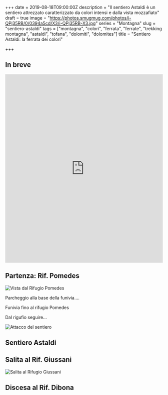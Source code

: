 +++
date = 2019-08-18T09:00:00Z
description = "Il sentiero Astaldi è un sentiero attrezzato caratterizzato da colori intensi e dalla vista mozzafiato"
draft = true
image = "https://photos.smugmug.com/photos/i-QPj35RB/0/0394a5cd/X3/i-QPj35RB-X3.jpg"
series = "Montagna"
slug = "sentiero-astaldi"
tags = ["montagna", "colori", "ferrata", "ferrate", "trekking montagna", "astaldi", "tofana", "dolomiti", "dolomites"]
title = "Sentiero Astaldi: la ferrata dei colori"

+++

## In breve 

<iframe src="https://www.komoot.com/tour/87211569/embed?profile=1" width="100%" height="600" frameborder="0" scrolling="no"></iframe>

## Partenza: Rif. Pomedes

![Vista dal Rifugio Pomedes](https://photos.smugmug.com/SpaceTimePoints/2019-08-18-SentieroAstaldi/i-q72PcFj/0/d3b8ab69/X3/2019-08-18-Sentiero_Astaldi-003_IMG_5230-X3.jpg)

Parcheggio alla base della funivia....

Funivia fino al rifugio Pomedes

Dal rigufio seguire...

![Attacco del sentiero](https://photos.smugmug.com/SpaceTimePoints/2019-08-18-SentieroAstaldi/i-6VhHsz4/0/e5c211c0/X3/2019-08-18-Sentiero_Astaldi-008_IMG_5235-X3.jpg)

## Sentiero Astaldi

## Salita al Rif. Giussani

![Salita al Rifugio Giussani](https://photos.smugmug.com/SpaceTimePoints/2019-08-18-SentieroAstaldi/i-ZfpjvLw/0/a28ab60e/X3/2019-08-18-Sentiero_Astaldi-069_IMG_5296-X3.jpg)

## Discesa al Rif. Dibona

